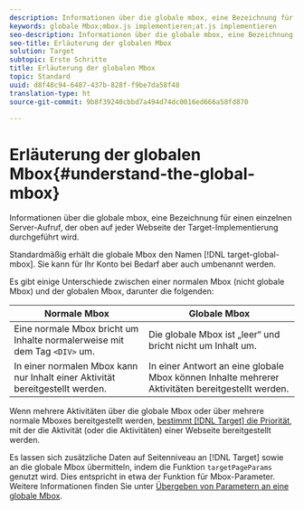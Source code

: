 ```yaml
---
description: Informationen über die globale mbox, eine Bezeichnung für einen einzelnen Server-Aufruf, der oben auf jeder Webseite der Target-Implementierung durchgeführt wird.
keywords: globale Mbox;mbox.js implementieren;at.js implementieren
seo-description: Informationen über die globale mbox, eine Bezeichnung für einen einzelnen Server-Aufruf, der oben auf jeder Webseite der Target-Implementierung durchgeführt wird.
seo-title: Erläuterung der globalen Mbox
solution: Target
subtopic: Erste Schritte
title: Erläuterung der globalen Mbox
topic: Standard
uuid: d8f48c94-6487-437b-828f-f9be7da58f48
translation-type: ht
source-git-commit: 9b8f39240cbbd7a494d74dc0016ed666a58fd870

---
```



# Erläuterung der globalen Mbox{#understand-the-global-mbox}

Informationen über die globale mbox, eine Bezeichnung für einen einzelnen Server-Aufruf, der oben auf jeder Webseite der Target-Implementierung durchgeführt wird.

Standardmäßig erhält die globale Mbox den Namen [!DNL target-global-mbox]. Sie kann für Ihr Konto bei Bedarf aber auch umbenannt werden.

Es gibt einige Unterschiede zwischen einer normalen Mbox (nicht globale Mbox) und der globalen Mbox, darunter die folgenden:

| Normale Mbox | Globale Mbox |
|--- |--- |
| Eine normale Mbox bricht um Inhalte normalerweise mit dem Tag `<DIV>` um. | Die globale Mbox ist „leer“ und bricht nicht um Inhalt um. |
| In einer normalen Mbox kann nur Inhalt einer Aktivität bereitgestellt werden. | In einer Antwort an eine globale Mbox können Inhalte mehrerer Aktivitäten bereitgestellt werden. |

Wenn mehrere Aktivitäten über die globale Mbox oder über mehrere normale Mboxes bereitgestellt werden, [bestimmt [!DNL Target] die Priorität](../../../../c-activities/priority.md#concept_1780C11FEA57440499F0047DD6900E0F), mit der die Aktivität (oder die Aktivitäten) einer Webseite bereitgestellt werden.

Es lassen sich zusätzliche Daten auf Seitenniveau an [!DNL Target] sowie an die globale Mbox übermitteln, indem die Funktion `targetPageParams` genutzt wird. Dies entspricht in etwa der Funktion für Mbox-Parameter. Weitere Informationen finden Sie unter [Übergeben von Parametern an eine globale Mbox](../../../../c-implementing-target/c-implementing-target-for-client-side-web/t-mbox-download/c-understanding-global-mbox/pass-parameters-to-global-mbox.md#concept_33362A04146C4E3C8E7089B65F38B5E5).
